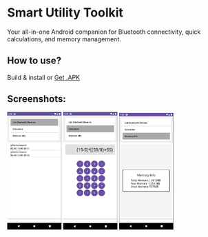 # Smart Utility Toolkit
Your all-in-one Android companion for Bluetooth connectivity, quick calculations, and memory management.

## How to use?
Build & install or [Get .APK](https://github.com/danialtavakoli/Menu_Application/blob/master/apk/Menu%20Application.apk)

## Screenshots:
<p float="left">
  <img src="https://github.com/danialtavakoli/Menu_Application/blob/master/Screenshots/Bluetooth_Devices.jpg" width="25%" >
  <img src="https://github.com/danialtavakoli/Menu_Application/blob/master/Screenshots/Calculator.jpg" width="25%" >
  <img src="https://github.com/danialtavakoli/Menu_Application/blob/master/Screenshots/Memory_Information.jpg" width="25%" >
</p>
